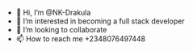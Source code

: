 - 👋 Hi, I’m @NK-Drakula
- 👀 I’m interested in becoming a full stack developer
- 💞️ I’m looking to collaborate 
- 📫 How to reach me +2348076497448

<!---
NK-Drakula/NK-Drakula is a ✨ special ✨ repository because its `README.md` (this file) appears on your GitHub profile.
You can click the Preview link to take a look at your changes.
--->
